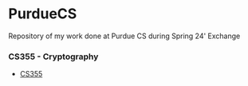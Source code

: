 # PurdueCS
Repository of my work done at Purdue CS during Spring 24' Exchange

### CS355 - Cryptography
- [CS355](/CS355)
